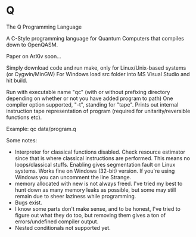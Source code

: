 # Q
The Q Programming Language

A C-Style programming language for Quantum Computers that compiles down to OpenQASM. 

Paper on ArXiv soon...

Simply download code and run make, only for Linux/Unix-based systems (or Cygwin/MinGW)
For Windows load src folder into MS Visual Studio and hit build.

Run with executable name "qc" (with or without prefixing directory depending on whether or not you have added program to path)
One compiler option supported, "-t", standing for "tape". Prints out internal instruction tape representation of program (required for unitarity/reversible functions etc).

Example: qc data/program.q

Some notes:
  - Interpreter for classical functions disabled. Check resource estimator since that is where classical instructions are performed. This means no loops/classical stuffs. Enabling gives segmentation fault on Linux systems. Works fine on Windows (32-bit) version. If you're using Windows you can uncomment the line  Strange.
  - memory allocated with new is not always freed. I've tried my best to hunt down as many memory leaks as possible, but some may still remain due to sheer laziness while programming.
  - Bugs exist.
  - I know some parts don't make sense, and to be honest, I've tried to figure out what they do too, but removing them gives a ton of errors/undefined compiler output.
  - Nested conditionals not supported yet.



